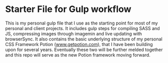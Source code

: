 Starter File for Gulp workflow
====================

This is my personal gulp file that I use as the starting point for most of my personal and client projects. It includes gulp steps for compiling SASS and JS, compressing images through imagemin and live updating with browserSync. It also contains the basic underlying structure of my personal CSS Framework Potion (www.getpotion.com), that I have been building upon for several years. Eventually these two will be further melded together and this repo will serve as the new Potion framework moving forward.
